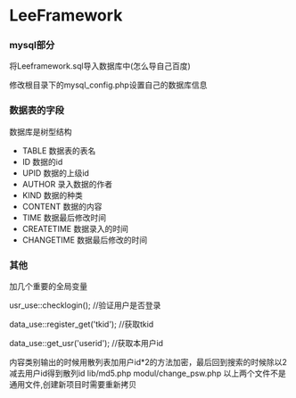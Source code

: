 # LeeFramework

### mysql部分
<p>将Leeframework.sql导入数据库中(怎么导自己百度)</p>
<p>修改根目录下的mysql_config.php设置自己的数据库信息</p>

### 数据表的字段
<p>数据库是树型结构</p>
<ul>
<li>TABLE                   数据表的表名</li>
<li>ID                      数据的id</li>
<li>UPID                    数据的上级id</li>
<li>AUTHOR                  录入数据的作者</li>
<li>KIND                    数据的种类</li>
<li>CONTENT                 数据的内容</li>
<li>TIME                    数据最后修改时间</li>
<li>CREATETIME              数据录入的时间</li>
<li>CHANGETIME              数据最后修改的时间</li>
</ul>

### 其他

加几个重要的全局变量
<p>usr_use::checklogin();                                  //验证用户是否登录</p>
<p>data_use::register_get('tkid');                         //获取tkid</p>
<p>data_use::get_usr('userid');                            //获取本用户id</p>


内容类别输出的时候用散列表加用户id*2的方法加密，最后回到搜索的时候除以2减去用户id得到散列id
lib/md5.php
modul/change_psw.php
以上两个文件不是通用文件,创建新项目时需要重新拷贝






